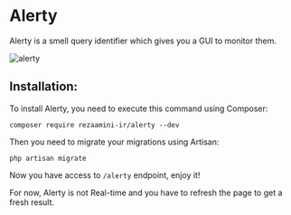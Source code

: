 
# Alerty

Alerty is a smell query identifier which gives you a GUI to monitor them.

![alerty](https://user-images.githubusercontent.com/29504334/157667001-085944f8-edec-49a8-9ce5-ac24760dbfdc.png)

## Installation:
To install Alerty, you need to execute this command using Composer:

```shell
composer require rezaamini-ir/alerty --dev
```
Then you need to migrate your migrations using Artisan:

```shell
php artisan migrate
```

Now you have access to `/alerty` endpoint, enjoy it!

For now, Alerty is not Real-time and you have to refresh the page to get a fresh result.

